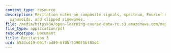 ```yaml
---
content_type: resource
description: Recitation notes on composite signals, spectrum, Fourier series, Harmonic
  sinusoids, and clipped sinewaves.
file: /media/https%3A/open-learning-course-data-rc.s3.amazonaws.com/mas-160-signals-systems-and-information-for-media-technology-fall-2007/6533cd190b17ad896f055390f5bf85d4_rec3.pdf
file_type: application/pdf
resourcetype: Document
title: Recitation 3
uid: 6533cd19-0b17-ad89-6f05-5390f5bf85d4
---
```

